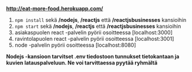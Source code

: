 ****http://eat-more-food.herokuapp.com/****

1. `npm install` sekä **/nodejs**, **/reactjs** että **/reactjsbusinesses** kansioihin
2. `npm start` sekä **/nodejs**, **/reactjs** että **/reactjsbusinesses** kansioihin
3. asiakaspuolen react -palvelin pyörii osoitteessa [localhost:3000]
4. ravintolapuolen react -palvelin pyörii osoitteessa [localhost:3001]
5. node -palvelin pyörii osoitteessa [localhost:8080]


**Nodejs -kansioon tarvitset .env tiedostoon tunnukset tietokantaan ja kuvien latauspalveluun. Ne voi tarvittaessa pyytää ryhmältä**
